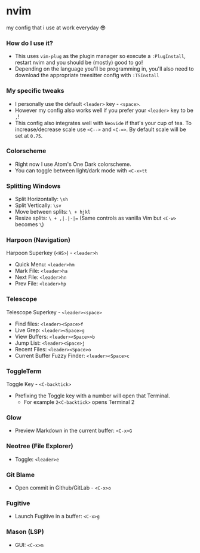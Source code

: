 # nvim
my config that i use at work everyday 😎

### How do I use it?
- This uses `vim-plug` as the plugin manager so execute a `:PlugInstall`, restart nvim and you should be (mostly) good to go!
- Depending on the language you'll be programming in, you'll also need to download the appropriate treesitter config with `:TSInstall`

### My specific tweaks
- I personally use the default `<leader>` key - `<space>`.
- However my config also works well if you prefer your `<leader>` key to be `,`!
- This config also integrates well with `Neovide` if that's your cup of tea. To increase/decrease scale use `<C-->` and `<C-=>`. By default scale will be set at `0.75`.

### Colorscheme
- Right now I use Atom's One Dark colorscheme.
- You can toggle between light/dark mode with `<C-x>tt`

### Splitting Windows
- Split Horizontally: `\sh`
- Split Vertically: `\sv`
- Move between splits: `\ + hjkl`
- Resize splits: `\ + ,|.|-|=` (Same controls as vanilla Vim but `<C-w>` becomes `\`)

### Harpoon (Navigation)
Harpoon Superkey (`<HS>`) - `<leader>h`
- Quick Menu: `<leader>hm`
- Mark File: `<leader>ha`
- Next File: `<leader>hn`
- Prev File: `<leader>hp`

### Telescope
Telescope Superkey - `<leader><space>`
- Find files: `<leader><Space>f`
- Live Grep: `<leader><Space>g`
- View Buffers: `<leader><Space>>b`
- Jump List: `<leader><Space>j`
- Recent Files: `<leader><Space>o`
- Current Buffer Fuzzy Finder: `<leader><Space>c`

### ToggleTerm
Toggle Key - `<C-backtick>`
- Prefixing the Toggle key with a number will open that Terminal.
    - For example `2<C-backtick>` opens Terminal 2

### Glow
- Preview Markdown in the current buffer: `<C-x>G`

### Neotree (File Explorer)
- Toggle: `<leader>e`

### Git Blame
- Open commit in Github/GitLab - `<C-x>o`

### Fugitive 
- Launch Fugitive in a buffer: `<C-x>g`

### Mason (LSP)
- GUI: `<C-x>m`
